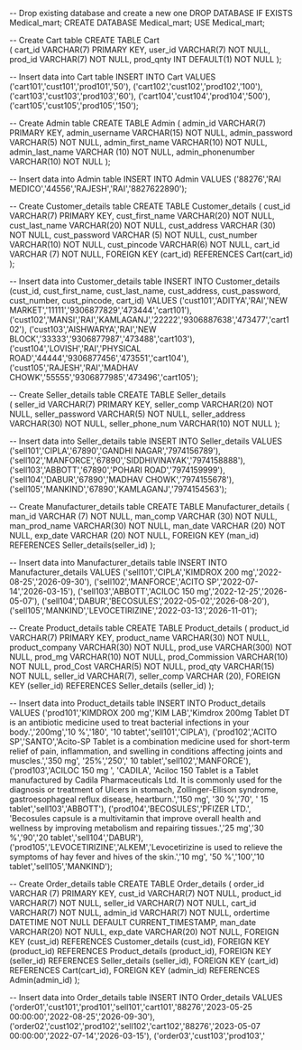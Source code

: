 -- Drop existing database and create a new one
DROP DATABASE IF EXISTS Medical_mart;
CREATE DATABASE Medical_mart;
USE Medical_mart;

-- Create Cart table
CREATE TABLE Cart  
(
    cart_id VARCHAR(7) PRIMARY KEY,
    user_id VARCHAR(7) NOT NULL,
    prod_id VARCHAR(7) NOT NULL,
    prod_qnty INT DEFAULT(1) NOT NULL
);

-- Insert data into Cart table
INSERT INTO Cart VALUES
('cart101','cust101','prod101','50'),
('cart102','cust102','prod102','100'),
('cart103','cust103','prod103','60'),
('cart104','cust104','prod104','500'),
('cart105','cust105','prod105','150');

-- Create Admin table
CREATE TABLE Admin
(
    admin_id VARCHAR(7) PRIMARY KEY,
    admin_username VARCHAR(15) NOT NULL,
    admin_password VARCHAR(5) NOT NULL,
    admin_first_name VARCHAR(10) NOT NULL,
    admin_last_name VARCHAR (10) NOT NULL,
    admin_phonenumber VARCHAR(10) NOT NULL
);

-- Insert data into Admin table
INSERT INTO Admin VALUES 
('88276','RAI MEDICO','44556','RAJESH','RAI','8827622890');

-- Create Customer_details table
CREATE TABLE Customer_details
(
    cust_id VARCHAR(7) PRIMARY KEY,
    cust_first_name VARCHAR(20) NOT NULL,
    cust_last_name VARCHAR(20) NOT NULL,
    cust_address VARCHAR (30) NOT NULL,
    cust_password VARCHAR (5) NOT NULL,
    cust_number VARCHAR(10) NOT NULL,
    cust_pincode VARCHAR(6) NOT NULL,
    cart_id VARCHAR (7) NOT NULL,
    FOREIGN KEY (cart_id) REFERENCES Cart(cart_id)
);

-- Insert data into Customer_details table
INSERT INTO Customer_details 
(cust_id, cust_first_name, cust_last_name, cust_address, cust_password, cust_number, cust_pincode, cart_id)
VALUES
('cust101','ADITYA','RAI','NEW MARKET','11111','9306877829','473444','cart101'),
('cust102','MANSI','RAI','KAMLAGANJ','22222','9306887638','473477','cart102'),
('cust103','AISHWARYA','RAI','NEW BLOCK','33333','9306877987','473488','cart103'),
('cust104','LOVISH','RAI','PHYSICAL ROAD','44444','9306877456','473551','cart104'),
('cust105','RAJESH','RAI','MADHAV CHOWK','55555','9306877985','473496','cart105');

-- Create Seller_details table
CREATE TABLE Seller_details   
(
    seller_id VARCHAR(7) PRIMARY KEY,
    seller_comp VARCHAR(20) NOT NULL,
    seller_password VARCHAR(5) NOT NULL,
    seller_address VARCHAR(30) NOT NULL,
    seller_phone_num VARCHAR(10) NOT NULL
);

-- Insert data into Seller_details table
INSERT INTO Seller_details VALUES
('sell101','CIPLA','67890','GANDHI NAGAR','7974156789'),
('sell102','MANFORCE','67890','SIDDHIVINAYAK','7974158888'),
('sell103','ABBOTT','67890','POHARI ROAD','7974159999'),
('sell104','DABUR','67890','MADHAV CHOWK','7974155678'),
('sell105','MANKIND','67890','KAMLAGANJ','7974154563');

-- Create Manufacturer_details table
CREATE TABLE Manufacturer_details
(
    man_id VARCHAR (7) NOT NULL,
    man_comp VARCHAR (30) NOT NULL,
    man_prod_name VARCHAR(30) NOT NULL,
    man_date VARCHAR (20) NOT NULL,
    exp_date VARCHAR (20) NOT NULL,
    FOREIGN KEY (man_id) REFERENCES Seller_details(seller_id)
);

-- Insert data into Manufacturer_details table
INSERT INTO Manufacturer_details VALUES 
('sell101','CIPLA','KIMDROX 200 mg','2022-08-25','2026-09-30'),
('sell102','MANFORCE','ACITO SP','2022-07-14','2026-03-15'),
('sell103','ABBOTT','ACILOC 150 mg','2022-12-25','2026-05-07'),
('sell104','DABUR','BECOSULES','2022-05-02','2026-08-20'),
('sell105','MANKIND','LEVOCETIRIZINE','2022-03-13','2026-11-01');

-- Create Product_details table
CREATE TABLE Product_details
(
    product_id VARCHAR(7) PRIMARY KEY,
    product_name VARCHAR(30) NOT NULL,
    product_company VARCHAR(30) NOT NULL,
    prod_use VARCHAR(300) NOT NULL,
    prod_mg VARCHAR(10) NOT NULL,
    prod_Commission VARCHAR(10) NOT NULL,
    prod_Cost VARCHAR(5) NOT NULL,
    prod_qty VARCHAR(15) NOT NULL,
    seller_id VARCHAR(7),
    seller_comp VARCHAR (20),
    FOREIGN KEY (seller_id) REFERENCES Seller_details (seller_id)
);

-- Insert data into Product_details table
INSERT INTO Product_details VALUES
('prod101','KIMDROX 200 mg','KIM LAB','Kimdrox 200mg Tablet DT is an antibiotic medicine used to treat bacterial infections in your body.','200mg','10 %','180', '10 tabtet','sell101','CIPLA'), 
('prod102','ACITO SP','SANTO','Acito-SP Tablet is a combination medicine used for short-term relief of pain, inflammation, and swelling in conditions affecting joints and muscles.','350 mg', '25%','250',' 10 tablet','sell102','MANFORCE'),
('prod103','ACILOC 150 mg ', 'CADILA', 'Aciloc 150 Tablet is a Tablet manufactured by Cadila Pharmaceuticals Ltd. It is commonly used for the diagnosis or treatment of Ulcers in stomach, Zollinger-Ellison syndrome, gastroesophageal reflux disease, heartburn.','150 mg', '30 %','70', ' 15 tablet','sell103','ABBOTT'),
('prod104','BECOSULES','PFIZER LTD.', 'Becosules capsule is a multivitamin that improve overall health and wellness by improving metabolism and repairing tissues.','25 mg','30 %','90','20 tablet','sell104','DABUR'),
('prod105','LEVOCETIRIZINE','ALKEM','Levocetirizine is used to relieve the symptoms of hay fever and hives of the skin.','10 mg', '50 %','100','10 tablet','sell105','MANKIND');

-- Create Order_details table
CREATE TABLE Order_details
(
    order_id VARCHAR (7) PRIMARY KEY,
    cust_id VARCHAR(7) NOT NULL,
    product_id VARCHAR(7) NOT NULL,
    seller_id VARCHAR(7) NOT NULL,
    cart_id VARCHAR(7) NOT NULL,
    admin_id VARCHAR(7) NOT NULL,
    ordertime DATETIME NOT NULL DEFAULT CURRENT_TIMESTAMP,
    man_date VARCHAR(20) NOT NULL,
    exp_date VARCHAR(20) NOT NULL,
    FOREIGN KEY (cust_id) REFERENCES Customer_details (cust_id),
    FOREIGN KEY (product_id) REFERENCES Product_details (product_id),
    FOREIGN KEY (seller_id) REFERENCES Seller_details (seller_id),
    FOREIGN KEY (cart_id) REFERENCES Cart(cart_id),
    FOREIGN KEY (admin_id) REFERENCES Admin(admin_id)
);

-- Insert data into Order_details table
INSERT INTO Order_details VALUES
('order01','cust101','prod101','sell101','cart101','88276','2023-05-25 00:00:00','2022-08-25','2026-09-30'),
('order02','cust102','prod102','sell102','cart102','88276','2023-05-07 00:00:00','2022-07-14','2026-03-15'),
('order03','cust103','prod103','
